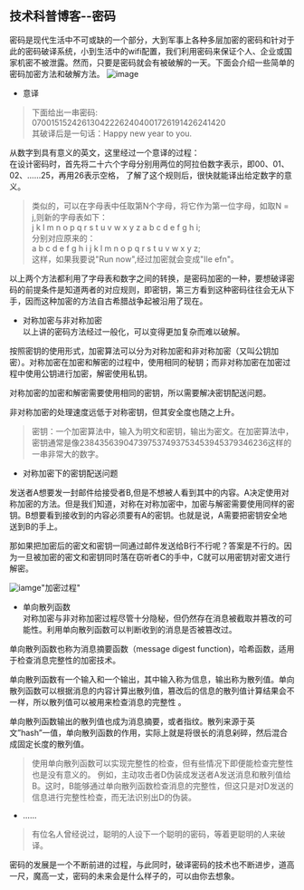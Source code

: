 ## 技术科普博客--密码
密码是现代生活中不可或缺的一个部分，大到军事上各种多层加密的密码和针对于此的密码破译系统，小到生活中的wifi配置，我们利用密码来保证个人、企业或国家机密不被泄露。然而，只要是密码就会有被破解的一天。下面会介绍一些简单的密码加密方法和破解方法。
![image](http://seopic.699pic.com/photo/50099/7458.jpg_wh1200.jpg)

* 意译  
> 下面给出一串密码:  
070015152426130422262404001726191426241420   
其破译后是一句话：Happy new year to you.  

从数字到具有意义的英文，这里经过一个意译的过程：  
在设计密码时，首先将二十六个字母分别用两位的阿拉伯数字表示，即00、01、02、……25，再用26表示空格，
了解了这个规则后，很快就能译出给定数字的意义。

> 类似的，可以在字母表中任取第N个字母，将它作为第一位字母，如取N = j,则新的字母表如下：  
 j k l m n o p q r s t u v w x y z a b c d e f g h i;  
 分别对应原来的：  
 a b c d e f g h i j k l m n o p q r s t u v w x y z;  
 这样，如果我要说"Run now",经过加密就会变成"Ile efn"。

 以上两个方法都利用了字母表和数字之间的转换，是密码加密的一种，要想破译密码的前提条件是知道两者的对应规则，即密钥，第三方看到这种密码往往会无从下手，因而这种加密的方法自古希腊战争起被沿用了现在。  

* 对称加密与非对称加密      
以上讲的密码方法经过一般化，可以变得更加复杂而难以破解。  

按照密钥的使用形式，加密算法可以分为对称加密和非对称加密（又叫公钥加密）。对称加密在加密和解密的过程中，使用相同的秘钥；而非对称加密在加密过程中使用公钥进行加密，解密使用私钥。

对称加密的加密和解密需要使用相同的密钥，所以需要解决密钥配送问题。

非对称加密的处理速度远低于对称密钥，但其安全度也随之上升。

> 密钥：一个加密算法中，输入为明文和密钥，输出为密文。在加密算法中，密钥通常是像238435639047397537493753453945379346236这样的 一串非常大的数字。  

* 对称加密下的密钥配送问题  

发送者A想要发一封邮件给接受者B,但是不想被人看到其中的内容。A决定使用对称加密的方法。但是我们知道，对称在对称加密中，加密与解密需要使用同样的密钥。B想要看到接收到的内容必须要有A的密钥。也就是说，A需要把密钥安全地送到B的手上。

那如果把加密后的密文和密钥一同通过邮件发送给B行不行呢？答案是不行的。因为一旦被加密的密文和密钥同时落在窃听者C的手中，C就可以用密钥对密文进行解密。

![iamge](https://wx4.sinaimg.cn/mw690/857afa84gy1fkfpljgmv1j20in0nyq3r.jpg)"加密过程"


* 单向散列函数  
对称加密与非对称加密过程尽管十分隐秘，但仍然存在消息被截取并篡改的可能性。利用单向散列函数可以判断收到的消息是否被篡改过。

单向散列函数也称为消息摘要函数（message digest function)，哈希函数，适用于检查消息完整性的加密技术。

单向散列函数有一个输入和一个输出，其中输入称为信息，输出称为散列值。单向散列函数可以根据消息的内容计算出散列值，篡改后的信息的散列值计算结果会不一样，所以散列值可以被用来检查消息的完整性 。

单向散列函数输出的散列值也成为消息摘要，或者指纹。散列来源于英文”hash”一值，单向散列函数的作用，实际上就是将很长的消息剁碎，然后混合成固定长度的散列值。


> 使用单向散列函数可以实现完整性的检查，但有些情况下即便能检查完整性也是没有意义的。
例如，主动攻击者D伪装成发送者A发送消息和散列值给B。这时，B能够通过单向散列函数检查消息的完整性，但这只是对D发送的信息进行完整性检查，而无法识别出D的伪装。



* ……

> 有位名人曾经说过，聪明的人设下一个聪明的密码，等着更聪明的人来破译。

密码的发展是一个不断前进的过程，与此同时，破译密码的技术也不断进步，道高一尺，魔高一丈，密码的未来会是什么样子的，可以由你去想象。

  

